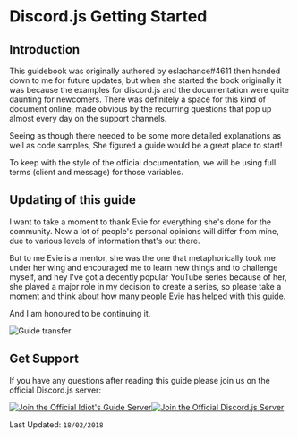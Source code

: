 # Discord.js Getting Started

## Introduction

This guidebook was originally authored by eslachance#4611 then handed down to me for future updates, but when she started the book originally it was because the examples for discord.js and the documentation were quite daunting for newcomers. There was definitely a space for this kind of document online, made obvious by the recurring questions that pop up almost every day on the support channels.

Seeing as though there needed to be some more detailed explanations as well as code samples, She figured a guide would be a great place to start!

To keep with the style of the official documentation, we will be using full terms (client and message) for those variables.

## Updating of this guide

I want to take a moment to thank Evie for everything she's done for the community. Now a lot of people's personal opinions will differ from mine, due to various levels of information that's out there.

But to me Evie is a mentor, she was the one that metaphorically took me under her wing and encouraged me to learn new things and to challenge myself, and hey I've got a decently popular YouTube series because of her, she played a major role in my decision to create a series, so please take a moment and think about how many people Evie has helped with this guide.

And I am honoured to be continuing it.

![Guide transfer](assets/permission.png)

## Get Support

If you have any questions after reading this guide please join us on the official Discord.js server:

[![Join the Official Idiot's Guide Server](/assets/idiotsguidejoin.png)](https://discord.gg/gkZCQtH)[![Join the Official Discord.js Server](/assets/discordofficialjoin.png)](https://discord.gg/bRCvFy9)

Last Updated: `18/02/2018`

